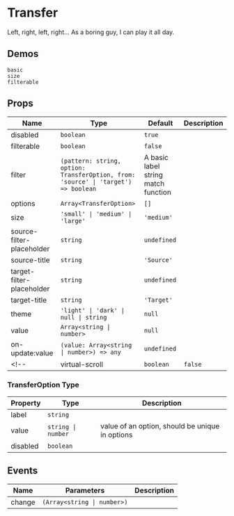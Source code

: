 # Transfer
<!--single-column-->
Left, right, left, right... As a boring guy, I can play it all day.
## Demos
```demo
basic
size
filterable
```
<!-- large-data -->

## Props
|Name|Type|Default|Description|
|-|-|-|-|
|disabled|`boolean`|`true`||
|filterable|`boolean`|`false`||
|filter|`(pattern: string, option: TransferOption, from: 'source' \| 'target') => boolean`|A basic label string match function||
|options|`Array<TransferOption>`|`[]`||
|size|`'small' \| 'medium' \| 'large'`|`'medium'`||
|source-filter-placeholder|`string`|`undefined`||
|source-title|`string`|`'Source'`||
|target-filter-placeholder|`string`|`undefined`||
|target-title|`string`|`'Target'`||
|theme|`'light' \| 'dark' \| null \| string`|`null`||
|value|`Array<string \| number>`|`null`||
|on-update:value|`(value: Array<string \| number>) => any`|`undefined`||
<!-- |virtual-scroll|`boolean`|`false`|If use virtual scroll on transfer. If set to `true` it can handles large data (and turn transfer animation off)| -->

### TransferOption Type
|Property|Type|Description|
|-|-|-|
|label|`string`||
|value|`string \| number`|value of an option, should be unique in options|
|disabled|`boolean`||

## Events
|Name|Parameters|Description|
|-|-|-|
|change|`(Array<string \| number>)`||

<!-- ## Notes
When I heared from my colleague he's going to put more than a thousand items into the transfer, I was astonished. My poor imagination can't come up with a scene that must use a transfer with thousands of items. But I must admit, it's my mind that always not considerate enough.

Months earlier, I have built a interesting animation in transfer but it will cause reflow on many DOM elements. At that time, I hadn't think of people would insert so much data in it. Although I never compromise on styles, it's hard to surpass the limit of browser and hardware. It sounds like a kind of philosophy problem to build a car as comfort as a Rolls Royce and as fast as a Ferrari (or Porsche, etc) which is nearly impossible.

(Don't tell me the Bentley Continental GT, I don't like the car's appearance.)

Style can't be compromised on. However, the problem need to be solved. So finally I add a boost trigger on transfer to deal with large data (by the way turn off the animation). -->